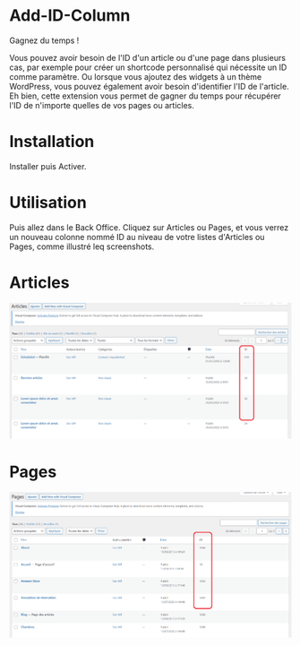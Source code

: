 # Add-ID-Column

Gagnez du temps !

Vous pouvez avoir besoin de l'ID d'un article ou d'une page dans plusieurs cas, par exemple pour créer un shortcode personnalisé qui nécessite un ID comme paramètre. Ou lorsque vous ajoutez des widgets à un thème WordPress, vous pouvez également avoir besoin d'identifier l'ID de l'article. Eh bien, cette extension vous permet de gagner du temps pour récupérer l'ID de n'importe quelles de vos pages ou articles.

# Installation 
Installer puis Activer.

# Utilisation

Puis allez dans le Back Office. Cliquez sur Articles ou Pages, et vous verrez un nouveau colonne nommé ID au niveau de votre listes d'Articles ou Pages, comme illustré leq screenshots.

# Articles
![Alt text](assets/img/articles-IDs.png "a title")

# Pages
![Alt text](assets/img/pages-IDs.png "a title")
